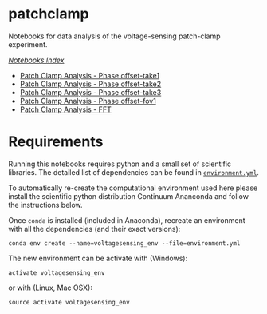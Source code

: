 # patchclamp

Notebooks for data analysis of the voltage-sensing patch-clamp experiment.

*[Notebooks Index](http://nbviewer.ipython.org/github/tritemio/voltagesensing/tree/master/)*

- [Patch Clamp Analysis - Phase offset-take1](http://nbviewer.ipython.org/github/tritemio/voltagesensing/blob/master/Patch%20Clamp%20Analysis%20-%20Phase%20offset-take1.ipynb)
- [Patch Clamp Analysis - Phase offset-take2](http://nbviewer.ipython.org/github/tritemio/voltagesensing/blob/master/Patch%20Clamp%20Analysis%20-%20Phase%20offset-take2.ipynb)
- [Patch Clamp Analysis - Phase offset-take3](http://nbviewer.ipython.org/github/tritemio/voltagesensing/blob/master/Patch%20Clamp%20Analysis%20-%20Phase%20offset-take3.ipynb)
- [Patch Clamp Analysis - Phase offset-fov1](http://nbviewer.ipython.org/github/tritemio/voltagesensing/blob/master/Patch%20Clamp%20Analysis%20-%20Phase%20offset-fov1.ipynb)
- [Patch Clamp Analysis - FFT](http://nbviewer.ipython.org/github/tritemio/voltagesensing/blob/master/Patch%20Clamp%20Analysis%20-%20FFT.ipynb)

# Requirements

Running this notebooks requires python and a small set of scientific libraries. 
The detailed list of dependencies can be found in [`environment.yml`](https://github.com/tritemio/voltagesensing/blob/master/environment.yml).

To automatically re-create the computational environment used here please
install the scientific python distribution Continuum Ananconda and follow 
the instructions below.

Once `conda` is installed (included in Anaconda), recreate an environment with 
all the dependencies (and their exact versions):

```
conda env create --name=voltagesensing_env --file=environment.yml
```

The new environment can be activate with (Windows):

```
activate voltagesensing_env
```

or with (Linux, Mac OSX):

```
source activate voltagesensing_env
```




